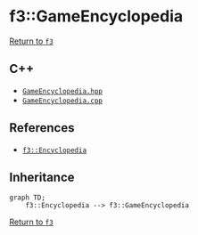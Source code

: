 # f3::GameEncyclopedia

[Return to `f3`](/docs/f3.md)

## C++

- [`GameEncyclopedia.hpp`](/c++/include/GameEncyclopedia.hpp)
- [`GameEncyclopedia.cpp`](/c++/source/GameEncyclopedia.cpp)

## References

- [`f3::Encyclopedia`](/docs/f3/Encyclopedia.md)

## Inheritance

```mermaid
graph TD;
    f3::Encyclopedia --> f3::GameEncyclopedia
```

[Return to `f3`](/docs/f3.md)